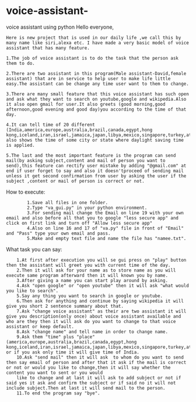 # voice-assistant-
voice assistant using python
Hello everyone,
	
	Here is new project that is used in our daily life ,we call this by many name like siri,alexa etc. I have made a very basic model of voice assistant that has many feature.

	1.The job of voice assistant is to do the task that the person ask them to do.
	
	2.There are two assistant in this program(Male assistant-David,female assistant) that are in service to help user to make life little easy.The assistant can be change any time user want to them to change.
	
	3.There are many small feature that this voice assistant has such open and ask what they want to search on youtube,google and wikipedia.Also it also open gmail for user.It also greets (good morning,good afternoon,good evening and good day)you according to the time of that day.
	
	4.It can tell time of 20 different (India,america,europe,australia,brazil,canada,egypt,hong kong,iceland,iran,israel,jamaica,japan,libya,mexico,singapore,turkey,atlantic,portugal,poland,asia) also shows the time of some city or state where daylight saving time is applied.

	5.The last and the most important feature is the program can send mail(by asking subject,content and mail of person you want to send),this feature can rectify user mistake by adding "@gmail.com" at end if user forget to say and also it doesn'tproceed of sending mail unless it get second confirmation from user by asking the user if the subject ,content or mail of person is correct or not.  


How to execute:
		
			1.Save all files in one folder.
			2.Type "va_gui.py" in your python environment.
			3.For sending mail change the Email on line 19 with your own email and also before all that you to google "less secure app" and click on first link and turn off "Allow less secure app"
			4.Also on line 16 and 17 of "va.py" file in front of "Email" and "Pass" type your own email and pass.
			5.Make and empty text file and name the file has "namee.txt".

What task you can say:
		
		1.At first after execution you will se gui press on "play" button then the assistant will greet you with current time of the day.
		2.Then it will ask for your name as to store name as you will execute same program afterward then it will known you by name.
		3.After giving a name you can start play around by asking.
		4.Ask "open google" or "open youtube" then it will ask "what would you like to search".
		5.Say any thing you want to search in google or youtube.
		6.Then ask for anything and continue by saying wikipedia it will give you short 2 sentence summary about that.
		7.Ask "change voice assistant" as their are two assistant it will give you description(only once) about voice assistant available and who are they then it will ask do you want to change to that voice assistant or keep default.
		8.Ask "change name" and tell name in order to change name.
		9.Ask them "time" plus "place"(america,europe,australia,brazil,canada,egypt,hong kong,iceland,iran,israel,jamaica,japan,libya,mexico,singapore,turkey,atlantic,portugal,poland,asia) or if you ask only time it will give time of India.
		10.Ask "send mail" then it will ask  to whom do you want to send then say email of person and after that it ask if the mail is correct or not or would you like to change,then it will say whether the content you want to sent or you would 
		like to change and at last it will ask to add subject or not if said yes it ask and confirm the subject or if said no it will not include subject.Then at last it will send mail to the person.
		11.To end the program say "bye".

	
